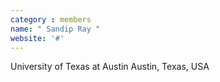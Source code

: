 ```yaml
---
category : members
name: " Sandip Ray " 
website: '#'
---
```

University of Texas at Austin
Austin, Texas, USA

